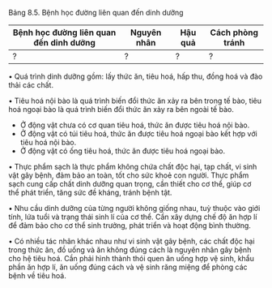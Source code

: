 Bảng 8.5. Bệnh học đường liên quan đến dinh dưỡng

Bệnh học đường liên quan đến dinh dưỡng | Nguyên nhân | Hậu quả | Cách phòng tránh
--- | --- | --- | ---
? | ? | ? | ?

• Quá trình dinh dưỡng gồm: lấy thức ăn, tiêu hoá, hấp thu, đồng hoá và đào thải các chất.

• Tiêu hoá nội bào là quá trình biến đổi thức ăn xảy ra bên trong tế bào, tiêu hoá ngoại bào là quá trình biến đổi thức ăn xảy ra bên ngoài tế bào.
  + Ở động vật chưa có cơ quan tiêu hoá, thức ăn được tiêu hoá nội bào.
  + Ở động vật có túi tiêu hoá, thức ăn được tiêu hoá ngoại bào kết hợp với tiêu hoá nội bào.
  + Ở động vật có ống tiêu hoá, thức ăn được tiêu hoá ngoại bào.

• Thực phẩm sạch là thực phẩm không chứa chất độc hại, tạp chất, vi sinh vật gây bệnh, đảm bảo an toàn, tốt cho sức khoẻ con người. Thực phẩm sạch cung cấp chất dinh dưỡng quan trọng, cần thiết cho cơ thể, giúp cơ thể phát triển, tăng sức đề kháng, tránh bệnh tật.

• Nhu cầu dinh dưỡng của từng người không giống nhau, tuỳ thuộc vào giới tính, lứa tuổi và trạng thái sinh lí của cơ thể. Cần xây dựng chế độ ăn hợp lí để đảm bảo cho cơ thể sinh trưởng, phát triển và hoạt động bình thường.

• Có nhiều tác nhân khác nhau như vi sinh vật gây bệnh, các chất độc hại trong thức ăn, đồ uống và ăn không đúng cách là nguyên nhân gây bệnh cho hệ tiêu hoá. Cần phải hình thành thói quen ăn uống hợp vệ sinh, khẩu phần ăn hợp lí, ăn uống đúng cách và vệ sinh răng miệng để phòng các bệnh về tiêu hoá.